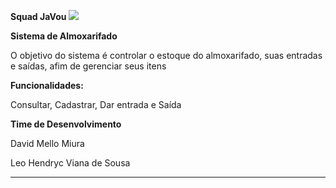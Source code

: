 **Squad JaVou ![](Aspose.Words.5050e2b3-d861-4bb0-aea2-11441b11d5ec.001.png)**

**Sistema de Almoxarifado** 

O objetivo do sistema é controlar o estoque do almoxarifado, suas entradas e saídas, afim de gerenciar seus itens 

**Funcionalidades:** 

Consultar, Cadastrar, Dar entrada e Saída 

**Time de Desenvolvimento** 

David Mello Miura 

Leo Hendryc Viana de Sousa 

-----